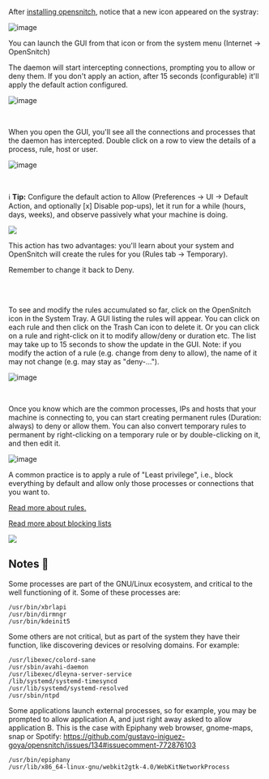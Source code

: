 After [installing opensnitch](https://github.com/evilsocket/opensnitch/wiki/Installation), notice that a new icon appeared on the systray:

![image](https://user-images.githubusercontent.com/2742953/122753129-1556cb80-d292-11eb-8a70-36a270132c56.png)


You can launch the GUI from that icon or from the system menu (Internet -> OpenSnitch)


The daemon will start intercepting connections, prompting you to allow or deny them. If you don't apply an action, after 15 seconds (configurable) it'll apply the default action configured.

![image](https://user-images.githubusercontent.com/2742953/122794725-da1dc200-d2bc-11eb-9f47-5fc3fc995db7.png)

<br/>

When you open the GUI, you'll see all the connections and processes that the daemon has intercepted. Double click on a row to view the details of a process, rule, host or user.

![image](https://user-images.githubusercontent.com/2742953/122794871-02a5bc00-d2bd-11eb-8e7d-8f0827e8d09c.png)

<br/>

:information_source: **Tip:** Configure the default action to Allow (Preferences -> UI -> Default Action, and optionally [x] Disable pop-ups), let it run for a while (hours, days, weeks), and observe passively what your machine is doing.

![](https://user-images.githubusercontent.com/2742953/85337403-b294ed80-b4e0-11ea-8c65-d8251c6af25b.png)

This action has two advantages: you'll learn about your system and OpenSnitch will create the rules for you (Rules tab -> Temporary).

Remember to change it back to Deny.

<br/><br/>

To see and modify the rules accumulated so far, click on the OpenSnitch icon in the System Tray. A GUI listing the rules will appear. You can click on each rule and then click on the Trash Can icon to delete it. Or you can click on a rule and right-click on it to modify allow/deny or duration etc. The list may take up to 15 seconds to show the update in the GUI. Note: if you modify the action of a rule (e.g. change from deny to allow), the name of it may not change (e.g. may stay as "deny-...").

![image](https://user-images.githubusercontent.com/2742953/122754068-729f4c80-d293-11eb-8496-c1d98b393cbd.png)

<br/>

Once you know which are the common processes, IPs and hosts that your machine is connecting to, you can start creating permanent rules (Duration: always) to deny or allow them. You can also convert temporary rules to permanent by right-clicking on a temporary rule or by double-clicking on it, and then edit it.

![image](https://user-images.githubusercontent.com/2742953/122754509-0f61ea00-d294-11eb-990b-2377b0add1f3.png)

A common practice is to apply a rule of "Least privilege", i.e., block everything by default and allow only those processes or connections that you want to.

[Read more about rules.](Rules)

[Read more about blocking lists](block-lists)


![](https://user-images.githubusercontent.com/2742953/85337070-136ff600-b4e0-11ea-838a-439366c70668.png)

Notes 📔
---

Some processes are part of the GNU/Linux ecosystem, and critical to the well functioning of it. Some of these processes are:
```
/usr/bin/xbrlapi
/usr/bin/dirmngr
/usr/bin/kdeinit5
```

Some others are not critical, but as part of the system they have their function, like discovering devices or resolving domains. For example:
```
/usr/libexec/colord-sane
/usr/sbin/avahi-daemon
/usr/libexec/dleyna-server-service
/lib/systemd/systemd-timesyncd
/usr/lib/systemd/systemd-resolved
/usr/sbin/ntpd
```

Some applications launch external processes, so for example, you may be prompted to allow application A, and just right away asked to allow application B.
This is the case with Epiphany web browser, gnome-maps, snap or Spotify: https://github.com/gustavo-iniguez-goya/opensnitch/issues/134#issuecomment-772876103
```
/usr/bin/epiphany
/usr/lib/x86_64-linux-gnu/webkit2gtk-4.0/WebKitNetworkProcess
```

